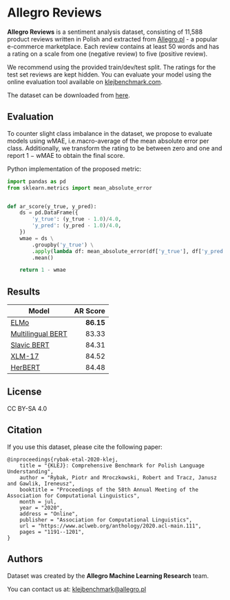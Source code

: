 # Allegro Reviews
**Allegro Reviews** is a sentiment analysis dataset, consisting of 11,588 product reviews written in Polish and extracted from [Allegro.pl](https://allegro.pl) - a popular e-commerce marketplace. Each review contains at least 50 words and has a rating on a scale from one (negative review) to five (positive review).

We recommend using the provided train/dev/test split. The ratings for the test set reviews are kept hidden. You can evaluate your model using the online evaluation tool available on [klejbenchmark.com](https://klejbenchmark.com/).

The dataset can be downloaded from [here](https://klejbenchmark.com/static/data/klej_ar.zip).

## Evaluation
To counter slight class imbalance in the dataset, we propose to evaluate models using wMAE, i.e.macro-average of the mean absolute error per class. Additionally, we transform the rating to be between zero and one and report 1 − wMAE to obtain the final score.

Python implementation of the proposed metric:
```python
import pandas as pd
from sklearn.metrics import mean_absolute_error


def ar_score(y_true, y_pred):
    ds = pd.DataFrame({
        'y_true': (y_true - 1.0)/4.0, 
        'y_pred': (y_pred - 1.0)/4.0,
    })
    wmae = ds \
        .groupby('y_true') \
        .apply(lambda df: mean_absolute_error(df['y_true'], df['y_pred'])) \
        .mean()

    return 1 - wmae
```

## Results
| Model             | AR Score  |
| ----------------- | --------: |
| [ELMo](https://clarin-pl.eu/dspace/handle/11321/690) | **86.15** |
| [Multilingual BERT](https://github.com/google-research/bert/blob/master/multilingual.md) | 83.33 |
| [Slavic BERT](https://github.com/deepmipt/Slavic-BERT-NER) | 84.31   |
| [XLM-17](https://github.com/facebookresearch/XLM/#the-17-and-100-languages) | 84.52 |
| [HerBERT](https://github.com/allegro/HerBERT) | 84.48 |

## License
CC BY-SA 4.0

## Citation
If you use this dataset, please cite the following paper:

```
@inproceedings{rybak-etal-2020-klej,
    title = "{KLEJ}: Comprehensive Benchmark for Polish Language Understanding",
    author = "Rybak, Piotr and Mroczkowski, Robert and Tracz, Janusz and Gawlik, Ireneusz",
    booktitle = "Proceedings of the 58th Annual Meeting of the Association for Computational Linguistics",
    month = jul,
    year = "2020",
    address = "Online",
    publisher = "Association for Computational Linguistics",
    url = "https://www.aclweb.org/anthology/2020.acl-main.111",
    pages = "1191--1201",
}
```

## Authors
Dataset was created by the **Allegro Machine Learning Research** team.

You can contact us at: <a href="mailto:klejbenchmark@allegro.pl">klejbenchmark@allegro.pl</a>
